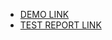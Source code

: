 
- [DEMO LINK](https://kostyakovbel.github.io/layout_hello-world/)
- [TEST REPORT LINK](https://kostyakovbel.github.io/layout_hello-world/report/html_report/)
